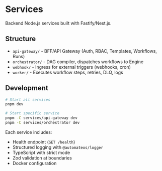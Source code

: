 # Services

Backend Node.js services built with Fastify/Nest.js.

## Structure

- `api-gateway/` - BFF/API Gateway (Auth, RBAC, Templates, Workflows, Runs)
- `orchestrator/` - DAG compiler, dispatches workflows to Engine
- `webhook/` - Ingress for external triggers (webhooks, cron)
- `worker/` - Executes workflow steps, retries, DLQ, logs

## Development

```bash
# Start all services
pnpm dev

# Start specific service
pnpm -C services/api-gateway dev
pnpm -C services/orchestrator dev
```

Each service includes:
- Health endpoint (`GET /health`)
- Structured logging with `@automateos/logger`
- TypeScript with strict mode
- Zod validation at boundaries
- Docker configuration
